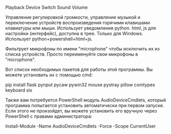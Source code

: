 Playback Device Switch Sound Volume

Управление регулировкой громкости, управление музыкой и переключение устройств воспроизведения горячими клавишами клавиатуры или мыши. Использует уведомления python. html, js для настройки (интерфейс), доступна в трее. Только для Windows. Использует python+powershell+html+js.

Фильтрует микрофоны по имени "microphone" чтобы исключить их из списка устройств. Просто переименуйте свои микрофоны в "microphone".


Вот список необходимых пакетов для работы этой программы. Вы можете установить их с помощью cmd:

pip install flask pynput pycaw pywin32 mouse pystray pillow comtypes keyboard six

Также вам потребуется PowerShell модуль AudioDeviceCmdlets, который программа попытается установить автоматически при первом запуске. Если этого не произойдет, вы можете установить его вручную через PowerShell с правами администратора:

Install-Module -Name AudioDeviceCmdlets -Force -Scope CurrentUser

